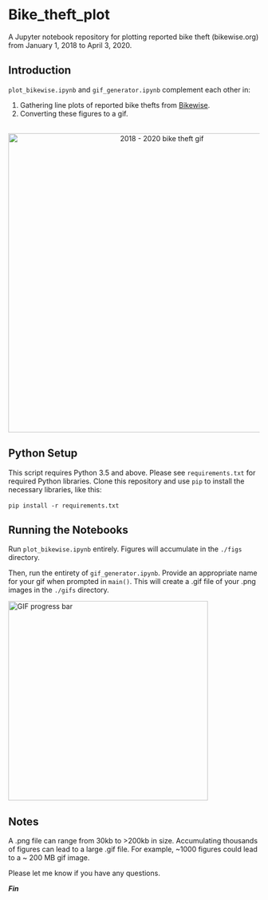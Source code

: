 # Bike_theft_plot
A Jupyter notebook repository for plotting reported bike theft (bikewise.org) from January 1, 2018 to April 3, 2020.

## **Introduction**<br>
```plot_bikewise.ipynb``` and ```gif_generator.ipynb``` complement each other in:
1) Gathering line plots of reported bike thefts from [Bikewise](https://www.bikewise.org/).
2) Converting these figures to a gif.
<br><br>
<p align = 'center'>
<img src=https://i.imgur.com/RIcHkby.gif alt="2018 - 2020 bike theft gif"
    width=600><br>
</p>

## **Python Setup**<br>
This script requires Python 3.5 and above. Please see ```requirements.txt``` for required Python libraries. Clone this repository and use ```pip``` to install the necessary libraries, like this:<br><br>
```pip install -r requirements.txt```


## **Running the Notebooks**<br>
Run ```plot_bikewise.ipynb``` entirely. Figures will accumulate in the ```./figs``` directory.
<br>

Then, run the entirety of ```gif_generator.ipynb```. Provide an appropriate name for your gif when prompted in ```main()```. This will create a .gif file of your .png images in the ```./gifs``` directory.
<br>
<p align = 'left'>
<img src=https://i.imgur.com/USkyq0P.png alt="GIF progress bar"
    width=400>
</p>

## **Notes**<br>
A .png file can range from 30kb to >200kb in size. Accumulating thousands of figures can lead to a large .gif file. For example, ~1000 figures could lead to a ~ 200 MB gif image.

Please let me know if you have any questions.

***Fin***


